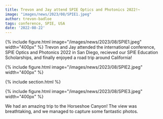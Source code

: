 ```yaml
---
title: Trevon and Jay attend SPIE Optics and Photonics 2022!~
image: "images/news/2023/08/SPIE1.jpeg"
author: trevon-badloe
tags: conference, SPIE, USA
date: '2022-08-22'
---
```

{%
  include figure.html
  image="/images/news/2023/08/SPIE1.jpeg"
  width="400px"
%}
Trevon and Jay attended the international conference, SPIE Optics and Photonics 2022 in San Diego, recieved our SPIE Education Scholarships, and finally enjoyed a road trip around California!

{%
  include figure.html
  image="/images/news/2023/08/SPIE2.jpeg"
  width="400px"
%}

{% include section.html %}

{%
  include figure.html
  image="/images/news/2023/08/SPIE3.jpeg"
  width="400px"
%}

We had an amazing trip to the Horseshoe Canyon! The view was breathtaking, and we managed to capture some fantastic photos.